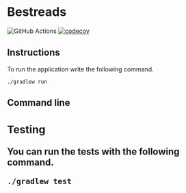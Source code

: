 <h1>Bestreads</h1>
  
![GitHub Actions](https://github.com/Branuz/bestreads/workflows/Java%20CI%20with%20Gradle/badge.svg) [![codecov](https://codecov.io/gh/Branuz/bestreads/branch/main/graph/badge.svg?token=VIKMUPE2NR)](https://codecov.io/gh/Branuz/bestreads)

<h2>Instructions</h2>

To run the application write the following command.

```
./gradlew run
```

<h2>Command line<h/2>
  
<h3>Testing</h3>
  
You can run the tests with the following command.
  
```
./gradlew test
```
